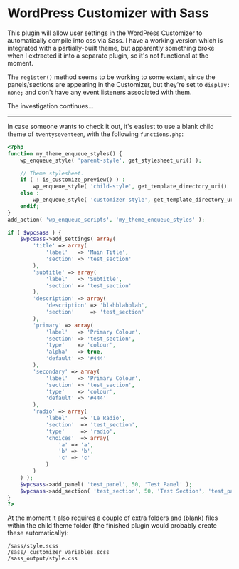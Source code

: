 # WordPress Customizer with Sass

This plugin will allow user settings in the WordPress Customizer to automatically compile into css via Sass. I have a working version which is integrated with a partially-built theme, but apparently something broke when I extracted it into a separate plugin, so it's not functional at the moment.

The `register()` method seems to be working to some extent, since the panels/sections are appearing in the Customizer, but they're set to `display: none;` and don't have any event listeners associated with them.

The investigation continues...

***

In case someone wants to check it out, it's easiest to use a blank child theme of `twentyseventeen`, with the following `functions.php`:

```php
<?php
function my_theme_enqueue_styles() {
	wp_enqueue_style( 'parent-style', get_stylesheet_uri() );

	// Theme stylesheet.
	if ( ! is_customize_preview() ) :
		wp_enqueue_style( 'child-style', get_template_directory_uri() . '/style.css' );
	else :
		wp_enqueue_style( 'customizer-style', get_template_directory_uri() . '/sass_output/style.css' );
	endif;
}
add_action( 'wp_enqueue_scripts', 'my_theme_enqueue_styles' );

if ( $wpcsass ) {
	$wpcsass->add_settings( array(
		'title' => array(
			'label'   => 'Main Title',
			'section' => 'test_section'
		),
		'subtitle' => array(
			'label'   => 'Subtitle',
			'section' => 'test_section'
		),
		'description' => array(
			'description' => 'blahblahblah',
			'section'     => 'test_section'
		),
		'primary' => array(
			'label'   => 'Primary Colour',
			'section' => 'test_section',
			'type'    => 'colour',
			'alpha'   => true,
			'default' => '#444'
		),
		'secondary' => array(
			'label'   => 'Primary Colour',
			'section' => 'test_section',
			'type'    => 'colour',
			'default' => '#444'
		),
		'radio' => array(
			'label'    => 'Le Radio',
			'section'  => 'test_section',
			'type'     => 'radio',
			'choices'  => array(
				'a' => 'a',
				'b' => 'b',
				'c' => 'c'
			)
		)
	) );
	$wpcsass->add_panel( 'test_panel', 50, 'Test Panel' );
	$wpcsass->add_section( 'test_section', 50, 'Test Section', 'test_panel' );
}
?>
```

At the moment it also requires a couple of extra folders and (blank) files within the child theme folder (the finished plugin would probably create these automatically):
```
/sass/style.scss
/sass/_customizer_variables.scss
/sass_output/style.css
```
